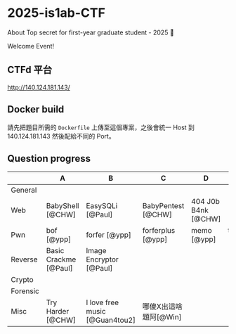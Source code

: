 # 2025-is1ab-CTF
About Top secret for first-year graduate student - 2025 🥷


Welcome Event!


## CTFd 平台

http://140.124.181.143/

## Docker build

請先把題目所需的 `Dockerfile` 上傳至這個專案，之後會統一 Host 到 140.124.181.143 然後配給不同的 Port。

## Question progress


|          | A | B | C | D | E | F |
| --- | --- | --- | --- | --- | --- | --- |
| General  |        |     |      |      |      |
| Web      | BabyShell [@CHW]  | EasySQLi [@Paul] | BabyPentest [@CHW] |   404 J0b B4nk [@CHW]   |      |      |
| Pwn      | bof [@ypp] | forfer [@ypp] | forferplus [@ypp] | memo [@ypp] | treasure [@ypp] | zero [@ypp] |
| Reverse  | Basic Crackme [@Paul] | Image Encryptor [@Paul] |   |   |   |   |
| Crypto   |   |   |   |   |   |
| Forensic |   |   |   |   |   |
| Misc     | Try Harder [@CHW] | I love free music [@Guan4tou2]  | 哪傻X出這啥題阿[@Win] |   |   |
